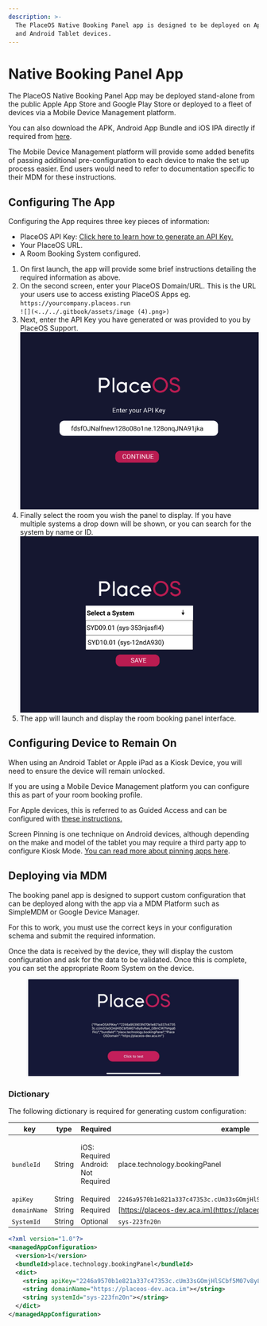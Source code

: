 ```yaml
---
description: >-
  The PlaceOS Native Booking Panel app is designed to be deployed on Apple iPad
  and Android Tablet devices.
---
```


# Native Booking Panel App

The PlaceOS Native Booking Panel App may be deployed stand-alone from the public Apple App Store and Google Play Store or deployed to a fleet of devices via a Mobile Device Management platform.&#x20;

You can also download the APK, Android App Bundle and iOS IPA directly if required from [here](https://placeos-apps.s3.ap-southeast-2.amazonaws.com/index.html).

The Mobile Device Management platform will provide some added benefits of passing additional pre-configuration to each device to make the set up process easier. End users would need to refer to documentation specific to their MDM for these instructions.&#x20;

## Configuring The App

Configuring the App requires three key pieces of information:

* PlaceOS API Key: [Click here to learn how to generate an API Key.](../authentication/x-api-keys.md)
* Your PlaceOS URL.
* A Room Booking System configured.

1. On first launch, the app will provide some brief instructions detailing the required information as above.
2. On the second screen, enter your PlaceOS Domain/URL. This is the URL your users use to access existing PlaceOS Apps eg. `https://yourcompany.placeos.run`\
   ``![](<../../.gitbook/assets/image (4).png>)``
3. Next, enter the API Key you have generated or was provided to you by PlaceOS Support.\
   ![](<../../.gitbook/assets/image (2) (3).png>)
4. Finally select the room you wish the panel to display. If you have multiple systems a drop down will be shown, or you can search for the system by name or ID.\
   ![](<../../.gitbook/assets/image (1) (1) (2).png>)
5. The app will launch and display the room booking panel interface.

## Configuring Device to Remain On

When using an Android Tablet or Apple iPad as a Kiosk Device, you will need to ensure the device will remain unlocked.

If you are using a Mobile Device Management platform you can configure this as part of your room booking profile.

For Apple devices, this is referred to as Guided Access and can be configured with [these instructions.](https://support.apple.com/en-au/guide/ipad/ipada16d1374/ipados)

Screen Pinning is one technique on Android devices, although depending on the make and model of the tablet you may require a third party app to configure Kiosk Mode. [You can read more about pinning apps here](https://www.manageengine.com/mobile-device-management/mdm-screen-pinning-android-devices.html).

## Deploying via MDM

The booking panel app is designed to support custom configuration that can be deployed along with the app via a MDM Platform such as SimpleMDM or Google Device Manager.

For this to work, you must use the correct keys in your configuration schema and submit the required information.

Once the data is received by the device, they will display the custom configuration and ask for the data to be validated. Once this is complete, you can set the appropriate Room System on the device.

<figure><img src="../../.gitbook/assets/WhatsApp Image 2022-11-30 at 01.48.00.jpeg" alt=""><figcaption></figcaption></figure>

### Dictionary

The following dictionary is required for generating custom configuration:

| key          | type   | Required                                      | example                                                              |
| ------------ | ------ | --------------------------------------------- | -------------------------------------------------------------------- |
| `bundleId`   | String | <p>iOS: Required<br>Android: Not Required</p> | place.technology.bookingPanel                                        |
| `apiKey`     | String | Required                                      | `2246a9570b1e821a337c47353c.cUm33sGOmjHlSCbf5M07v8y8vRa4_GBmCW7hFkU` |
| `domainName` | String | Required                                      | [https://placeos-dev.aca.im](https://placeos-dev.aca.im)             |
| `SystemId`   | String | Optional                                      | `sys-223fn20n`                                                       |

```xml
<?xml version="1.0"?>
<managedAppConfiguration>
  <version>1</version>
  <bundleId>place.technology.bookingPanel</bundleId>
  <dict>
    <string apiKey="2246a9570b1e821a337c47353c.cUm33sGOmjHlSCbf5M07v8y8vRa4_GBmCW7hFkU"></string>
    <string domainName="https://placeos-dev.aca.im"></string>
    <string systemId="sys-223fn20n"></string>
  </dict>
</managedAppConfiguration>
```
